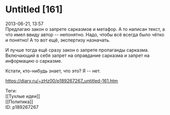 Untitled [161]
===============

   
 2013-06-21, 13:57   
  Предлагаю закон о запрете сарказмов и метафор. А то написан текст, а что имел ввиду автор -- непонятно. Надо, чтобы всё всегда было чётко и понятно! А то вот ещё, экспертизу назначать.   
   
 И лучше тогда ещё сразу закон о запрете пропаганды сарказма. Включающий в себя запрет на оправдание сарказма и запрет на информацию о сарказме.   
   
 Кстати, кто-нибудь знает, что это? Я -- нет.   
    
 <https://diary.ru/~zHz00/p189267267_untitled-161.htm>   
   
 Теги:   
 [[Тухлые идеи]]   
 [[Политика]]   
 ID: p189267267